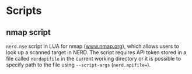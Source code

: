 # Scripts

## nmap script

`nerd.nse` script in LUA for nmap (www.nmap.org), which
allows users to look up a scanned target in NERD.
The script requires API token stored in a file called `nerdapifile`
in the current working directory or it is possible to specify path
to the file using `--script-args` (`nerd.apifile=`).


